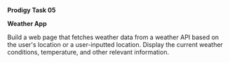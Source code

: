 **Prodigy Task 05**

**Weather App**

Build a web page that fetches weather data from a weather API based on the user's location or a user-inputted location. Display the current weather conditions, temperature, and other relevant information.
